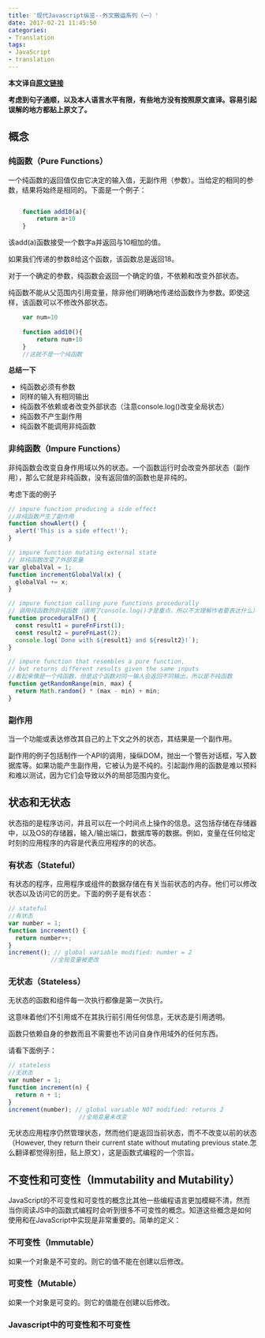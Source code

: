 ```yaml
---
title: '现代Javascript纵览--外文搬运系列（一）'
date: 2017-02-21 11:45:50
categories:
- Translation
tags: 
- JavaScript
- translation
---
```


**本文译自[原文链接](https://auth0.com/blog/glossary-of-modern-javascript-concepts/)**

**考虑到句子通顺，以及本人语言水平有限，有些地方没有按照原文直译。容易引起误解的地方都贴上原文了。**


<!-- more -->

## 概念
### 纯函数（Pure Functions）
一个纯函数的返回值仅由它决定的输入值，无副作用（参数）。当给定的相同的参数，结果将始终是相同的。下面是一个例子：
```js

    function add10(a){
        return a+10
    }
```

该add(a)函数接受一个数字a并返回与10相加的值。

如果我们传递的参数8给这个函数，该函数总是返回18。

对于一个确定的参数，纯函数会返回一个确定的值，不依赖和改变外部状态。

纯函数不能从父范围内引用变量，除非他们明确地传递给函数作为参数。即使这样，该函数可以不修改外部状态。
```js
    var num=10
    
    function add10(){
        return num+10
    }
    //这就不是一个纯函数
```

**总结一下**

- 纯函数必须有参数
- 同样的输入有相同输出
- 纯函数不依赖或者改变外部状态（注意console.log()改变全局状态）
- 纯函数不产生副作用
- 纯函数不能调用非纯函数

### 非纯函数（Impure Functions）
非纯函数会改变自身作用域以外的状态。一个函数运行时会改变外部状态（副作用），那么它就是非纯函数，没有返回值的函数也是非纯的。

考虑下面的例子

```js
// impure function producing a side effect
//非纯函数产生了副作用
function showAlert() {
  alert('This is a side effect!');
}

// impure function mutating external state
// 非纯函数改变了外部变量
var globalVal = 1;
function incrementGlobalVal(x) {
  globalVal += x;
}

// impure function calling pure functions procedurally
// 调用纯函数的非纯函数（调用了console.log()才是重点，所以不太理解作者要表达什么）
function proceduralFn() {
  const result1 = pureFnFirst(1);
  const result2 = pureFnLast(2);
  console.log(`Done with ${result1} and ${result2}!`);
}

// impure function that resembles a pure function,
// but returns different results given the same inputs
//看起来像是一个纯函数，但是这个函数对同一输入会返回不同输出，所以是不纯函数
function getRandomRange(min, max) {
  return Math.random() * (max - min) + min;
}
```

### 副作用
当一个功能或表达修改其自己的上下文之外的状态，其结果是一个副作用。

副作用的例子包括制作一个API的调用，操纵DOM，抛出一个警告对话框，写入数据库等。如果功能产生副作用，它被认为是不纯的。引起副作用的函数是难以预料和难以测试，因为它们会导致以外的局部范围内变化。

## 状态和无状态
状态指的是程序访问，并且可以在一个时间点上操作的信息。这包括存储在存储器中，以及OS的存储器，输入/输出端口，数据库等的数据。例如，变量在任何给定时刻的应用程序的内容是代表应用程序的的状态。
### 有状态（Stateful）
有状态的程序，应用程序或组件的数据存储在有关当前状态的内存。他们可以修改状态以及访问它的历史。下面的例子是有状态：
```js
// stateful 
//有状态
var number = 1;
function increment() {
  return number++;
}
increment(); // global variable modified: number = 2
            //全局变量被更改
```
### 无状态（Stateless）
无状态的函数和组件每一次执行都像是第一次执行。

这意味着他们不引用或不在其执行前引用任何信息，无状态是引用透明。

函数只依赖自身的参数而且不需要也不访问自身作用域外的任何东西。

请看下面例子：
```js
// stateless
//无状态
var number = 1;
function increment(n) {
  return n + 1;
}
increment(number); // global variable NOT modified: returns 2
                    //全局变量未改变
```
无状态应用程序仍然管理状态，然而他们是返回当前状态，而不不改变以前的状态（However, they return their current state without mutating previous state.怎么翻译都觉得别扭，贴上原文），这是函数式编程的一个宗旨。

## 不变性和可变性（Immutability and Mutability）
JavaScript的不可变性和可变性的概念比其他一些编程语言更加模糊不清，然而当你阅读JS中的函数式编程时会听到很多不可变性的概念。知道这些概念是如何使用和在JavaScript中实现是非常重要的。简单的定义：

### 不可变性（Immutable）
如果一个对象是不可变的。则它的值不能在创建以后修改。

### 可变性（Mutable）
如果一个对象是可变的。则它的值能在创建以后修改。

### Javascript中的可变性和不可变性
